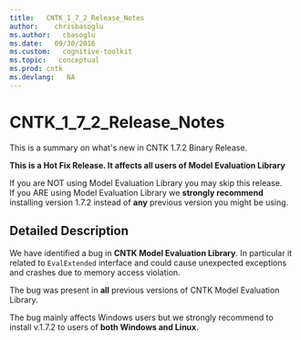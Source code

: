```yaml
---
title:   CNTK_1_7_2_Release_Notes
author:    chrisbasoglu
ms.author:   cbasoglu
ms.date:   09/30/2016
ms.custom:   cognitive-toolkit
ms.topic:   conceptual
ms.prod: cntk
ms.devlang:   NA
---
```


# CNTK_1_7_2_Release_Notes

This is a summary on what's new in CNTK 1.7.2 Binary Release. 

**This is a Hot Fix Release. It affects all users of Model Evaluation Library**

If you are NOT using Model Evaluation Library you may skip this release.  
If you ARE using Model Evaluation Library we **strongly recommend** installing version 1.7.2 instead of **any** previous version you might be using.

## Detailed Description

We have identified a bug in **CNTK Model Evaluation Library**. In particular it related   to ```EvalExtended``` interface and could cause unexpected exceptions and crashes due to memory access violation.

The bug was present in **all** previous versions of CNTK Model Evaluation Library.

The bug mainly affects Windows users but we strongly recommend to install v.1.7.2 to users of **both Windows and Linux**.
